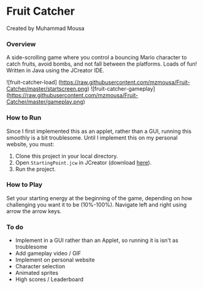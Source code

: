 # Fruit Catcher
Created by Muhammad Mousa

### Overview
A side-scrolling game where you control a bouncing Mario character to catch fruits, avoid bombs, and not fall between the platforms. Loads of fun!  
Written in Java using the JCreator IDE.  

![fruit-catcher-load] (https://raw.githubusercontent.com/mzmousa/Fruit-Catcher/master/startscreen.png)
![fruit-catcher-gameplay] (https://raw.githubusercontent.com/mzmousa/Fruit-Catcher/master/gameplay.png)

### How to Run
Since I first implemented this as an applet, rather than a GUI, running this smoothly is a bit troublesome. Until I implement this on my personal website, you must:  
1. Clone this project in your local directory.  
2. Open `StartingPoint.jcw` in JCreator (download [here](http://www.jcreator.org/download.htm)).  
3. Run the project.

### How to Play
Set your starting energy at the beginning of the game, depending on how challenging you want it to be (10%-100%).
Navigate left and right using arrow the arrow keys.

### To do
* Implement in a GUI rather than an Applet, so running it is isn't as troublesome
* Add gameplay video / GIF
* Implement on personal website
* Character selection
* Animated sprites
* High scores / Leaderboard
